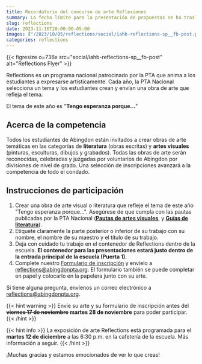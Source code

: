 ```yaml
--- 
title: Recordatorio del concurso de arte Reflexiones
summary: La fecha límite para la presentación de propuestas se ha trasladado al martes 28 de noviembre.
slug: reflections
date: 2023-11-16T20:00:00-05:00
images: ["/2023/10/05/reflections/social/iahb-reflections-sp__fb-post.png"]
categories: reflections
---
```


{{< figresize o=736x src="social/iahb-reflections-sp__fb-post" alt="Reflections Flyer" >}}

Reflections es un programa nacional patrocinado por la PTA que anima a los estudiantes a expresarse artísticamente. Cada año, la PTA Nacional selecciona un tema y los estudiantes crean y envían una obra de arte que refleja el tema.

El tema de este año es "**Tengo esperanza porque...**"

## Acerca de la competencia

Todos los estudiantes de Abingdon están invitados a crear obras de arte temáticas en las categorías de **literatura** (obras escritas) y **artes visuales** (pinturas, esculturas, dibujos y grabados). Todas las obras de arte serán reconocidas, celebradas y juzgadas por voluntarios de Abingdon por divisiones de nivel de grado. Una selección de inscripciones avanzará a la competencia de todo el condado.

## Instrucciones de participación

1. Crear una obra de arte visual o literatura que refleje el tema de este año "Tengo esperanza porque...". Asegúrese de que cumpla con las pautas publicadas por la PTA Nacional ([**Pautas de artes visuales**](</2023/10/05/reflections/guidelines/Visual Arts - Spanish.pdf>), y [**Guías de literatura**](</2023/10/05/reflections/guidelines/Literature - Spanish.pdf>)).
1. Etiquete claramente la parte posterior o inferior de su trabajo con su nombre, el nombre de su maestro y el título de su trabajo.
1. Deja con cuidado tu trabajo en el contenedor de Reflections dentro de la escuela. **El contenedor para las presentaciones estará justo dentro de la entrada principal de la escuela (Puerta 1).**
1. Complete nuestro [Formulario de inscripción](/2023/10/05/reflections/forms/fillable-form_local-leader---es.pdf) y envíelo a reflections@abingdonpta.org. El formulario también se puede completar en papel y colocarlo en la papelera junto con su arte.

Si tiene alguna pregunta, envíenos un correo electrónico a reflections@abingdonpta.org.

{{< hint warning >}}
Envíe su arte y su formulario de inscripción antes del **~~viernes 17 de noviembre~~ martes 28 de noviembre** para poder participar.
{{< /hint >}}

{{< hint info >}}
La exposición de arte Reflections está programada para el **martes 12 de diciembre** a las 6:30 p.m. en la cafetería de la escuela. Más información a seguir.
{{< /hint >}}

¡Muchas gracias y estamos emocionados de ver lo que creas!